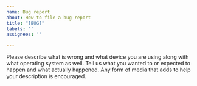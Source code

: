 ```yaml
---
name: Bug report
about: How to file a bug report
title: "[BUG]"
labels: ''
assignees: ''

---
```


Please describe what is wrong and what device you are using along with what operating system as well. Tell us what you wanted to or expected to happen and what actually happened. Any form of media that adds to help your description is encouraged.
